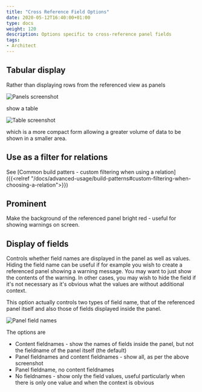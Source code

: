 ```yaml
---
title: "Cross Reference Field Options"
date: 2020-05-12T16:40:00+01:00
type: docs
weight: 120
description: Options specific to cross-reference panel fields
tags:
- Architect
---
```

## Tabular display
Rather than displaying rows from the referenced view as panels

![Panels screenshot](/referenced-panels.png)

show a table

![Table screenshot](/referenced-tabular.png)

which is a more compact form allowing a greater volume of data to be shown in a smaller area.

## Use as a filter for relations
See [Common build patters - custom filtering when using a relation]({{<relref "/docs/advanced-usage/build-patterns#custom-filtering-when-choosing-a-relation">}})

## Prominent
Make the background of the referenced panel bright red - useful for showing warnings on screen.

## Display of fields
Controls whether field names are displayed in the panel as well as values. Hiding the field name can be useful if for example you wish to create a referenced panel showing a warning message. You may want to just show the contents of the warning. In other cases, you may wish to hide the field if it's not necessary as it's obvious what the values are without additional context.

This option actually controls two types of field name, that of the referenced panel itself and also those of fields displayed inside the panel.

![Panel field names](/referenced-panel-fields.png)

The options are
* Content fieldnames - show the names of fields inside the panel, but not the fieldname of the panel itself (the default)
* Panel fieldnames and content fieldnames - show all, as per the above screenshot
* Panel fieldname, no content fieldnames
* No fieldnames - show only the field values, useful particularly when there is only one value and when the context is obvious


